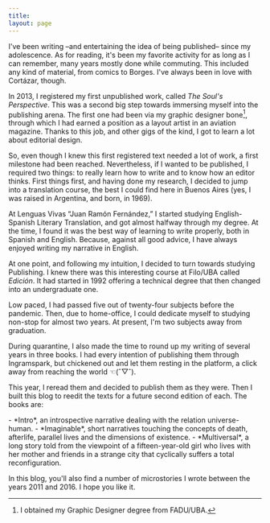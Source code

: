 ```yaml
---
title:
layout: page
---
```


I've been writing –and entertaining the idea of being published– since my adolescence. As for reading, it's been my favorite activity for as long as I can remember, many years mostly done while commuting. This included any kind of material, from comics to Borges. I've always been in love with Cortázar, though.

In 2013, I registered my first unpublished work, called *The Soul's Perspective*. This was a second big step towards immersing myself into the publishing arena. The first one had been via my graphic designer bone[^1], through which I had earned a position as a layout artist in an aviation magazine. Thanks to this job, and other gigs of the kind, I got to learn a lot about editorial design.

So, even though I knew this first registered text needed a lot of work, a first milestone had been reached. Nevertheless, if I wanted to be published, I required two things: to really learn how to write and to know how an editor thinks. First things first, and having done my research, I decided to jump into a translation course, the best I could find here in Buenos Aires (yes, I was raised in Argentina, and born, in 1969).

At Lenguas Vivas “Juan Ramón Fernández,” I started studying English-Spanish Literary Translation, and got almost halfway through my degree. At the time, I found it was the best way of learning to write properly, both in Spanish and English. Because, against all good advice, I have always enjoyed writing my narrative in English.

At one point, and following my intuition, I decided to turn towards studying Publishing. I knew there was this interesting course at Filo/UBA called *Edición*. It had started in 1992 offering a technical degree that then changed into an undergraduate one. 

Low paced, I had passed five out of twenty-four subjects before the pandemic. Then, due to home-office, I could dedicate myself to studying non-stop for almost two years. At present, I'm two subjects away from graduation.

During quarantine, I also made the time to round up my writing of several years in three books. I had every intention of publishing them through Ingramspark, but chickened out and let them resting in the platform, a click away from reaching the world ☜(ˆ▽ˆ).

This year, I reread them and decided to publish them as they were. Then I built this blog to reedit the texts for a future second edition of each. The books are:
<div id="books"></div>
- *Intro*, an introspective narrative dealing with the relation universe-human.
- *Imaginable*, short narratives touching the concepts of death, afterlife, parallel lives and the dimensions of existence.
- *Multiversal*, a long story told from the viewpoint of a fifteen-year-old girl who lives with her mother and friends in a strange city that cyclically suffers a total reconfiguration.

In this blog, you'll also find a number of microstories I wrote between the years 2011 and 2016. I hope you like it.

[^1]:	I obtained my Graphic Designer degree from FADU/UBA.
